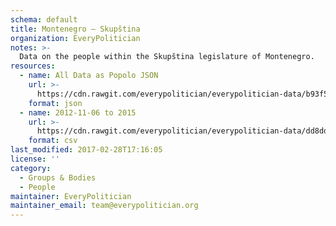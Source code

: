 ```yaml
---
schema: default
title: Montenegro — Skupština
organization: EveryPolitician
notes: >-
  Data on the people within the Skupština legislature of Montenegro.
resources:
  - name: All Data as Popolo JSON
    url: >-
      https://cdn.rawgit.com/everypolitician/everypolitician-data/b93f59455bf2809bf9123300051edba358be6559/data/Montenegro/Assembly/ep-popolo-v1.0.json
    format: json
  - name: 2012-11-06 to 2015
    url: >-
      https://cdn.rawgit.com/everypolitician/everypolitician-data/dd8dddc3843afc2317b62af2e4f84ac9c89c920d/data/Montenegro/Assembly/term-25.csv
    format: csv
last_modified: 2017-02-28T17:16:05
license: ''
category:
  - Groups & Bodies
  - People
maintainer: EveryPolitician
maintainer_email: team@everypolitician.org
---
```

